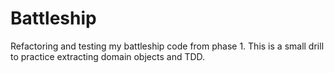 Battleship
==========

Refactoring and testing my battleship code from phase 1. This is a small drill to
practice extracting domain objects and TDD.
